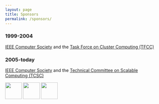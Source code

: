 ```yaml
---
layout: page
title: Sponsors
permalink: /sponsors/
---
```


### 1999-2004

[IEEE Computer Society](https://www.computer.org/) and the [Task Force on Cluster Computing (TFCC)](http://www.ieeetfcc.org/)

### 2005-today
[IEEE Computer Society](https://www.computer.org/) and the [Technical Committee on Scalable Computing (TCSC)](http://www.ieeetcsc.org/)

<p class="sponsors">
<img height="54" src="{{ site.baseurl }}/img/ieee.png" />
<img height="54" src="{{ site.baseurl }}/img/cs_logo.jpg" />
<img height="54" src="{{ site.baseurl }}/img/tcsc.jpg" />
</p>

